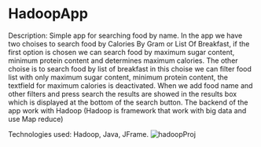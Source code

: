 # HadoopApp

Description: Simple app for searching food by name. In the app we have two choises to search food by Calories By Gram or List Of Breakfast, if the first option is chosen we can search food by maximum sugar content, minimum protein content and determines maximum calories.
The other choise is to search food by list of breakfast in this choise we can filter food list with only maximum sugar content, minimum protein content, the textfield for maximum calories is deactivated. When we add food name and other filters and press search the results are showed in the results box which is displayed at the bottom of the search button. 
The backend of the app work with Hadoop (Hadoop is framework that work with big data and use Map reduce)


Technologies used: Hadoop, Java, JFrame.
![hadoopProj](https://github.com/EvgeniyKrastev/HadoopApp/assets/65820929/310219b9-167d-4690-a8b0-d741c6431490)
